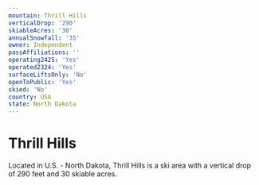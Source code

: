 ```yaml
---
mountain: Thrill Hills
verticalDrop: '290'
skiableAcres: '30'
annualSnowfall: '35'
owner: Independent
passAffiliations: ''
operating2425: 'Yes'
operated2324: 'Yes'
surfaceLiftsOnly: 'No'
openToPublic: 'Yes'
skied: 'No'
country: USA
state: North Dakota
---
```


# Thrill Hills

Located in U.S. - North Dakota, Thrill Hills is a ski area with a vertical drop of 290 feet and 30 skiable acres.
